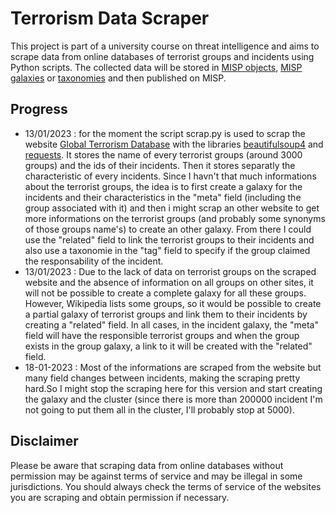 # Terrorism Data Scraper

This project is part of a university course on threat intelligence and aims to scrape data from online databases of terrorist groups and incidents using Python scripts. The collected data will be stored in [MISP objects](https://www.misp-project.org/objects.html), [MISP galaxies](https://www.misp-project.org/galaxy.html) or [taxonomies](https://www.misp-project.org/taxonomies.html) and then published on MISP.

## Progress

- 13/01/2023 : for the moment the script scrap.py is used to scrap the website [Global Terrorism Database](https://www.start.umd.edu/gtd/) with the libraries [beautifulsoup4](https://pypi.org/project/beautifulsoup4/) and [requests](https://pypi.org/project/requests/). It stores the name of every terrorist groups (around 3000 groups) and the ids of their incidents. Then it stores separatly the characteristic of every incidents. Since I havn't that much informations about the terrorist groups, the idea is to first create a galaxy for the incidents and their characteristics in the "meta" field (including the group associated with it) and then i might scrap an other website to get more informations on the terrorist groups (and probably some synonyms of those groups name's) to create an other galaxy. From there I could use the "related" field to link the terrorist groups to their incidents and also use a taxonomie in the "tag" field to specify if the group claimed the responsability of the incident.
- 13/01/2023 : Due to the lack of data on terrorist groups on the scraped website and the absence of information on all groups on other sites, it will not be possible to create a complete galaxy for all these groups. However, Wikipedia lists some groups, so it would be possible to create a partial galaxy of terrorist groups and link them to their incidents by creating a "related" field. In all cases, in the incident galaxy, the "meta" field will have the responsible terrorist groups and when the group exists in the group galaxy, a link to it will be created with the "related" field.
- 18-01-2023 : Most of the informations are scraped from the website but many field changes between incidents, making the scraping pretty hard.So I might stop the scraping here for this version and start creating the galaxy and the cluster (since there is more than 200000 incident I'm not going to put them all in the cluster, I'll probably stop at 5000).

## Disclaimer

Please be aware that scraping data from online databases without permission may be against terms of service and may be illegal in some jurisdictions. You should always check the terms of service of the websites you are scraping and obtain permission if necessary.
